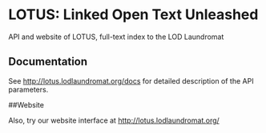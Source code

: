 # LOTUS: Linked Open Text Unleashed
API and website of LOTUS, full-text index to the LOD Laundromat

## Documentation

See http://lotus.lodlaundromat.org/docs for detailed description of the API parameters.

##Website

Also, try our website interface at http://lotus.lodlaundromat.org/ 


